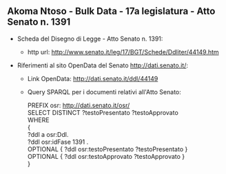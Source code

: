 ## Akoma Ntoso - Bulk Data - 17a legislatura - Atto Senato n. 1391 ##

* Scheda del Disegno di Legge - Atto Senato n. 1391:
	* http url: http://www.senato.it/leg/17/BGT/Schede/Ddliter/44149.htm

* Riferimenti al sito OpenData del Senato http://dati.senato.it/:
	* Link OpenData: http://dati.senato.it/ddl/44149
	* Query SPARQL per i documenti relativi all'Atto Senato:

        PREFIX osr: <http://dati.senato.it/osr/>  
		SELECT DISTINCT ?testoPresentato ?testoApprovato  
		WHERE  
		{  
		    ?ddl a osr:Ddl.  
		    ?ddl osr:idFase 1391 .  
		    OPTIONAL { ?ddl osr:testoPresentato ?testoPresentato }  
		    OPTIONAL { ?ddl osr:testoApprovato ?testoApprovato }  
		}
		